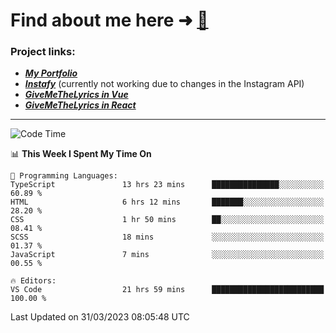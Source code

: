 # Find about me here ➜ [🧑](https://pauabella.dev)

### Project links:
- ***[My Portfolio](https://pauabella.dev)***
- ***[Instafy](https://instafy.me)*** (currently not working due to changes in the Instagram API)
- ***[GiveMeTheLyrics in Vue](https://lyrics.pauabella.dev)***
- ***[GiveMeTheLyrics in React](https://pauabella.dev/GiveMeTheLyrics)***

---
<!--START_SECTION:waka-->
![Code Time](http://img.shields.io/badge/Code%20Time-2%2C050%20hrs%2049%20mins-blue)

📊 **This Week I Spent My Time On** 

```text
💬 Programming Languages: 
TypeScript               13 hrs 23 mins      ███████████████░░░░░░░░░░   60.89 % 
HTML                     6 hrs 12 mins       ███████░░░░░░░░░░░░░░░░░░   28.20 % 
CSS                      1 hr 50 mins        ██░░░░░░░░░░░░░░░░░░░░░░░   08.41 % 
SCSS                     18 mins             ░░░░░░░░░░░░░░░░░░░░░░░░░   01.37 % 
JavaScript               7 mins              ░░░░░░░░░░░░░░░░░░░░░░░░░   00.55 % 

🔥 Editors: 
VS Code                  21 hrs 59 mins      █████████████████████████   100.00 % 
```


 Last Updated on 31/03/2023 08:05:48 UTC
<!--END_SECTION:waka-->
